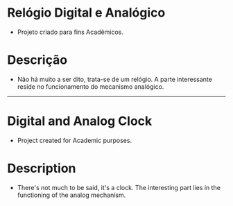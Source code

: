 # **Relógio Digital e Analógico**

- Projeto criado para fins Acadêmicos.

# **Descrição**

- Não há muito a ser dito, trata-se de um relógio. A parte interessante reside no funcionamento do mecanismo analógico.

------------------------------------------------------------------------------------------------------------------

# **Digital and Analog Clock**

- Project created for Academic purposes.

# **Description**

- There's not much to be said, it's a clock. The interesting part lies in the functioning of the analog mechanism.